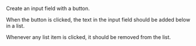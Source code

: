 Create an input field with a button.

When the button is clicked, the text in the input field should be added below in a list.

Whenever any list item is clicked, it should be removed from the list.